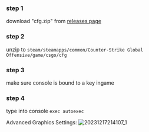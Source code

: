 ### step 1
download "cfg.zip" from [releases page](https://github.com/batscs/csgo_cfg/releases/)

### step 2
unzip to `steam/steamapps/common/Counter-Strike Global Offensive/game/csgo/cfg`

### step 3
make sure console is bound to a key ingame

### step 4
type into console `exec autoexec`

Advanced Graphics Settings:
![20231217214107_1](https://github.com/batscs/csgo_cfg/assets/31670615/edecb89e-4285-4747-995c-670294d8e1ba)

